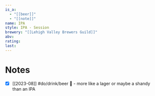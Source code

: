```yaml
---
is_a:
  - "[[beer]]"
  - "[[note]]"
name: IPA
style: IPA - Session
brewery: "[[Lehigh Valley Brewers Guild]]"
abv:
rating: 
last:
---
```

# Notes
- [x] [[2023-08]] #do/drink/beer 🤞 - more like a lager or maybe a shandy than an IPA